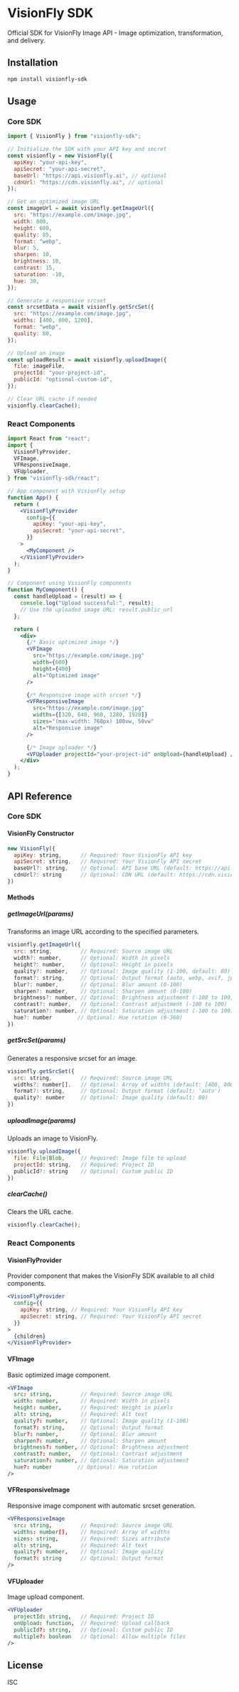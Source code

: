 # VisionFly SDK

Official SDK for VisionFly Image API - Image optimization, transformation, and delivery.

## Installation

```bash
npm install visionfly-sdk
```

## Usage

### Core SDK

```javascript
import { VisionFly } from "visionfly-sdk";

// Initialize the SDK with your API key and secret
const visionfly = new VisionFly({
  apiKey: "your-api-key",
  apiSecret: "your-api-secret",
  baseUrl: "https://api.visionfly.ai", // optional
  cdnUrl: "https://cdn.visionfly.ai", // optional
});

// Get an optimized image URL
const imageUrl = await visionfly.getImageUrl({
  src: "https://example.com/image.jpg",
  width: 800,
  height: 600,
  quality: 85,
  format: "webp",
  blur: 5,
  sharpen: 10,
  brightness: 10,
  contrast: 15,
  saturation: -10,
  hue: 30,
});

// Generate a responsive srcset
const srcsetData = await visionfly.getSrcSet({
  src: "https://example.com/image.jpg",
  widths: [400, 800, 1200],
  format: "webp",
  quality: 80,
});

// Upload an image
const uploadResult = await visionfly.uploadImage({
  file: imageFile,
  projectId: "your-project-id",
  publicId: "optional-custom-id",
});

// Clear URL cache if needed
visionfly.clearCache();
```

### React Components

```jsx
import React from "react";
import {
  VisionFlyProvider,
  VFImage,
  VFResponsiveImage,
  VFUploader,
} from "visionfly-sdk/react";

// App component with VisionFly setup
function App() {
  return (
    <VisionFlyProvider
      config={{
        apiKey: "your-api-key",
        apiSecret: "your-api-secret",
      }}
    >
      <MyComponent />
    </VisionFlyProvider>
  );
}

// Component using VisionFly components
function MyComponent() {
  const handleUpload = (result) => {
    console.log("Upload successful:", result);
    // Use the uploaded image URL: result.public_url
  };

  return (
    <div>
      {/* Basic optimized image */}
      <VFImage
        src="https://example.com/image.jpg"
        width={600}
        height={400}
        alt="Optimized image"
      />

      {/* Responsive image with srcset */}
      <VFResponsiveImage
        src="https://example.com/image.jpg"
        widths={[320, 640, 960, 1280, 1920]}
        sizes="(max-width: 768px) 100vw, 50vw"
        alt="Responsive image"
      />

      {/* Image uploader */}
      <VFUploader projectId="your-project-id" onUpload={handleUpload} />
    </div>
  );
}
```

## API Reference

### Core SDK

#### VisionFly Constructor

```javascript
new VisionFly({
  apiKey: string,      // Required: Your VisionFly API key
  apiSecret: string,   // Required: Your VisionFly API secret
  baseUrl?: string,    // Optional: API base URL (default: https://api.visionfly.ai)
  cdnUrl?: string      // Optional: CDN URL (default: https://cdn.visionfly.ai)
})
```

#### Methods

##### getImageUrl(params)

Transforms an image URL according to the specified parameters.

```javascript
visionfly.getImageUrl({
  src: string,         // Required: Source image URL
  width?: number,      // Optional: Width in pixels
  height?: number,     // Optional: Height in pixels
  quality?: number,    // Optional: Image quality (1-100, default: 80)
  format?: string,     // Optional: Output format (auto, webp, avif, jpeg, png)
  blur?: number,       // Optional: Blur amount (0-100)
  sharpen?: number,    // Optional: Sharpen amount (0-100)
  brightness?: number, // Optional: Brightness adjustment (-100 to 100)
  contrast?: number,   // Optional: Contrast adjustment (-100 to 100)
  saturation?: number, // Optional: Saturation adjustment (-100 to 100)
  hue?: number        // Optional: Hue rotation (0-360)
})
```

##### getSrcSet(params)

Generates a responsive srcset for an image.

```javascript
visionfly.getSrcSet({
  src: string,         // Required: Source image URL
  widths?: number[],   // Optional: Array of widths (default: [400, 800, 1200])
  format?: string,     // Optional: Output format (default: 'auto')
  quality?: number     // Optional: Image quality (default: 80)
})
```

##### uploadImage(params)

Uploads an image to VisionFly.

```javascript
visionfly.uploadImage({
  file: File|Blob,     // Required: Image file to upload
  projectId: string,   // Required: Project ID
  publicId?: string    // Optional: Custom public ID
})
```

##### clearCache()

Clears the URL cache.

```javascript
visionfly.clearCache();
```

### React Components

#### VisionFlyProvider

Provider component that makes the VisionFly SDK available to all child components.

```jsx
<VisionFlyProvider
  config={{
    apiKey: string, // Required: Your VisionFly API key
    apiSecret: string, // Required: Your VisionFly API secret
  }}
>
  {children}
</VisionFlyProvider>
```

#### VFImage

Basic optimized image component.

```jsx
<VFImage
  src: string,         // Required: Source image URL
  width: number,       // Required: Width in pixels
  height: number,      // Required: Height in pixels
  alt: string,         // Required: Alt text
  quality?: number,    // Optional: Image quality (1-100)
  format?: string,     // Optional: Output format
  blur?: number,       // Optional: Blur amount
  sharpen?: number,    // Optional: Sharpen amount
  brightness?: number, // Optional: Brightness adjustment
  contrast?: number,   // Optional: Contrast adjustment
  saturation?: number, // Optional: Saturation adjustment
  hue?: number        // Optional: Hue rotation
/>
```

#### VFResponsiveImage

Responsive image component with automatic srcset generation.

```jsx
<VFResponsiveImage
  src: string,         // Required: Source image URL
  widths: number[],    // Required: Array of widths
  sizes: string,       // Required: Sizes attribute
  alt: string,         // Required: Alt text
  quality?: number,    // Optional: Image quality
  format?: string      // Optional: Output format
/>
```

#### VFUploader

Image upload component.

```jsx
<VFUploader
  projectId: string,   // Required: Project ID
  onUpload: function,  // Required: Upload callback
  publicId?: string,   // Optional: Custom public ID
  multiple?: boolean   // Optional: Allow multiple files
/>
```

## License

ISC
